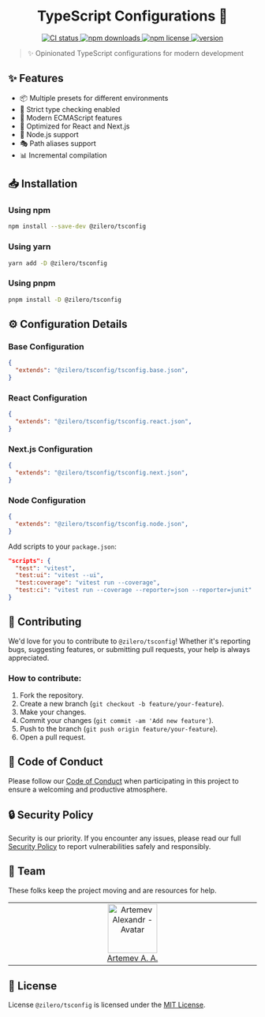 <p align="center">
  <h1 align="center">TypeScript Configurations 🎯</h1>
</p>

<p align="center">
  <a href="https://github.com/Zilero232/dev-config-hub">
      <img src="https://img.shields.io/github/actions/workflow/status/Zilero232/dev-config-hub/integrate.yml?label=CI&logo=GitHub" alt="CI status">
    </a>
  <a href="https://www.npmjs.com/package/@zilero/tsconfigs">
      <img src="https://img.shields.io/npm/dm/@zilero/tsconfigs?logo=NPM" alt="npm downloads">
    </a>
  <a href="https://github.com/Zilero232/cli">
      <img src="https://img.shields.io/badge/License-MIT-yellow.svg" alt="npm license">
    </a>
  <a href="https://github.com/Zilero232/dev-config-hub/tree/main/tools/tsconfigs">
      <img src="https://img.shields.io/npm/v/@zilero/tsconfigs?label=version" alt="version">
    </a>
</p>

> ✨ Opinionated TypeScript configurations for modern development

## ✨ Features

- 📦 Multiple presets for different environments
- 🎯 Strict type checking enabled
- 🔧 Modern ECMAScript features
- 🚀 Optimized for React and Next.js
- 💪 Node.js support
- 🎭 Path aliases support
- 📊 Incremental compilation

## 📥 Installation

### Using npm

```bash
npm install --save-dev @zilero/tsconfig
```
### Using yarn

```bash
yarn add -D @zilero/tsconfig
```

### Using pnpm

```bash
pnpm install -D @zilero/tsconfig
```

## ⚙️ Configuration Details

### Base Configuration

```json
{
  "extends": "@zilero/tsconfig/tsconfig.base.json",
}
```

### React Configuration

```json
{
  "extends": "@zilero/tsconfig/tsconfig.react.json",
}
```

### Next.js Configuration

```json
{
  "extends": "@zilero/tsconfig/tsconfig.next.json",
}
```

### Node Configuration

```json
{
  "extends": "@zilero/tsconfig/tsconfig.node.json",
}
```

Add scripts to your `package.json`:

```json
"scripts": {
  "test": "vitest",
  "test:ui": "vitest --ui",
  "test:coverage": "vitest run --coverage",
  "test:ci": "vitest run --coverage --reporter=json --reporter=junit"
}
```

## 🤝 Contributing

We'd love for you to contribute to `@zilero/tsconfig`! Whether it's reporting bugs, suggesting features, or submitting pull requests, your help is always appreciated.

### How to contribute:

1. Fork the repository.
2. Create a new branch (`git checkout -b feature/your-feature`).
3. Make your changes.
4. Commit your changes (`git commit -am 'Add new feature'`).
5. Push to the branch (`git push origin feature/your-feature`).
6. Open a pull request.

## 📜 Code of Conduct

Please follow our [Code of Conduct](CODE_OF_CONDUCT.md) when participating in this project to ensure a welcoming and productive atmosphere.

## 🔒 Security Policy

Security is our priority. If you encounter any issues, please read our full [Security Policy](SECURITY.md) to report vulnerabilities safely and responsibly.

## 👥 Team

These folks keep the project moving and are resources for help.

<table>
  <tbody>
    <tr>
      <td align="center" valign="top" width="11%">
        <a href="https://career.habr.com/zilero">
          <img src="https://avatars.githubusercontent.com/u/68345676?s=400&u=eb7df22c29a8aca48def78ec54a7526601c9fd8f&v=4" width="100" height="100" alt="Artemev Alexandr - Avatar">
          <br />
          Artemev A. A.
        </a>
      </td>
    </tr>
  </tbody>
</table>

## 📄 License

License `@zilero/tsconfig` is licensed under the [MIT License](LICENSE).
